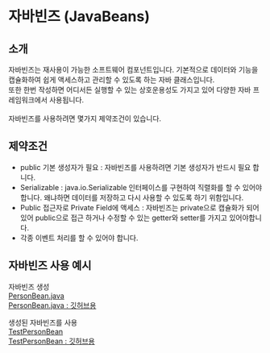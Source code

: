 # 자바빈즈 (JavaBeans)
## 소개
자바빈즈는 재사용이 가능한 소프트웨어 컴포넌트입니다. 기본적으로 데이터와 기능을 캡슐화하여 쉽게 액세스하고 관리할 수 있도록 하는 자바 클래스입니다.<br>
또한 한번 작성하면 어디서든 실행할 수 있는 상호운용성도 가지고 있어 다양한 자바 프레임워크에서 사용됩니다.<br><br>
자바빈즈를 사용하려면 몇가지 제약조건이 있습니다.
## 제약조건
- public 기본 생성자가 필요 : 자바빈즈를 사용하려면 기본 생성자가 반드시 필요 합니다.
- Serializable : java.io.Serializable 인터페이스를 구현하여 직렬화를 할 수 있어야 합니다. 왜냐하면 데이터를 저장하고 다시 사용할 수 있도록 하기 위함입니다.
- Public 접근자로 Private Field에 액세스 : 자바빈즈는 private으로 캡슐화가 되어 있어 public으로 접근 하거나 수정할 수 있는 getter와 setter를 가지고 있어야합니다. 
- 각종 이벤트 처리를 할 수 있어야 합니다.

## 자바빈즈 사용 예시
자바빈즈 생성<br>
[PersonBean.java](..\src\main\java\com\chafy\learn\backend\javabeans\PersonBean.java)<br>
[PersonBean.java : 깃허브용](/src/main/java/com/chafy/learn/backend/javabeans/PersonBean.java)<br>

생성된 자바빈즈를 사용<br>
[TestPersonBean](..\src\main\java\com\chafy\learn\backend\javabeans\TestPersonBean.java)<br>
[TestPersonBean : 깃허브용](/src/main/java/com/chafy/learn/backend/javabeans/TestPersonBean.java)<br>
